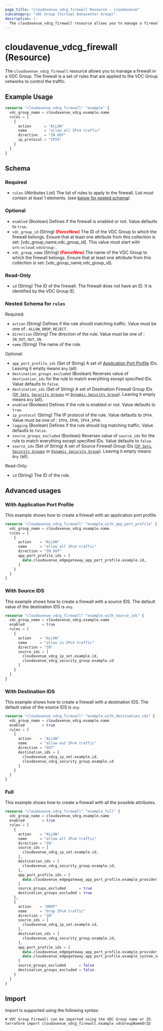 ```yaml
---
page_title: "cloudavenue_vdcg_firewall Resource - cloudavenue"
subcategory: "vDC Group (Virtual Datacenter Group)"
description: |-
  The cloudavenue_vdcg_firewall resource allows you to manage a firewall in a VDC Group. The firewall is a set of rules that are applied to the VDC Group networks to control the traffic.
---
```


# cloudavenue_vdcg_firewall (Resource)

The `cloudavenue_vdcg_firewall` resource allows you to manage a firewall in a VDC Group. The firewall is a set of rules that are applied to the VDC Group networks to control the traffic.
 
## Example Usage

```terraform
resource "cloudavenue_vdcg_firewall" "example" {
  vdc_group_name = cloudavenue_vdcg.example.name
  rules = [
    {
      action      = "ALLOW"
      name        = "allow all IPv4 traffic"
      direction   = "IN_OUT"
      ip_protocol = "IPV4"
    }
  ]
}
```

<!-- schema generated by tfplugindocs -->
## Schema

### Required

- `rules` (Attributes List) The list of rules to apply to the firewall. List must contain at least 1 elements. (see [below for nested schema](#nestedatt--rules))

### Optional

- `enabled` (Boolean) Defines if the firewall is enabled or not. Value defaults to `true`.
- `vdc_group_id` (String) <i style="color:red;font-weight: bold">(ForceNew)</i> The ID of the VDC Group to which the firewall belongs. Ensure that at least one attribute from this collection is set: [vdc_group_name,vdc_group_id]. This value must start with `urn:vcloud:vdcGroup:`.
- `vdc_group_name` (String) <i style="color:red;font-weight: bold">(ForceNew)</i> The name of the VDC Group to which the firewall belongs. Ensure that at least one attribute from this collection is set: [vdc_group_name,vdc_group_id].

### Read-Only

- `id` (String) The ID of the firewall. The firewall does not have an ID. It is identified by the VDC Group ID.

<a id="nestedatt--rules"></a>
### Nested Schema for `rules`

Required:

- `action` (String) Defines if the rule should matching traffic. Value must be one of : `ALLOW`, `DROP`, `REJECT`.
- `direction` (String) The direction of the rule. Value must be one of : `IN_OUT`, `OUT`, `IN`.
- `name` (String) The name of the rule.

Optional:

- `app_port_profile_ids` (Set of String) A set of [Application Port Profile](https://registry.terraform.io/providers/orange-cloudavenue/cloudavenue/latest/docs/resources/vdcg_app_port_profile) IDs. Leaving it empty means `Any` (all).
- `destination_groups_excluded` (Boolean) Reverses value of `destination_ids` for the rule to match everything except specified IDs. Value defaults to `false`.
- `destination_ids` (Set of String) A set of Destination Firewall Group IDs ([`IP Sets`](https://registry.terraform.io/providers/orange-cloudavenue/cloudavenue/latest/docs/resources/vdcg_ip_set), [`Security Groups`](https://registry.terraform.io/providers/orange-cloudavenue/cloudavenue/latest/docs/resources/vdcg_security_group) or [`Dynamic Security Group`](https://registry.terraform.io/providers/orange-cloudavenue/cloudavenue/latest/docs/resources/vdcg_dynamic_security_group)). Leaving it empty means `Any` (all).
- `enabled` (Boolean) Defines if the rule is enabled or not. Value defaults to `true`.
- `ip_protocol` (String) The IP protocol of the rule. Value defaults to `IPV4`. Value must be one of : `IPV4`, `IPV6`, `IPV4_IPV6`.
- `logging` (Boolean) Defines if the rule should log matching traffic. Value defaults to `false`.
- `source_groups_excluded` (Boolean) Reverses value of `source_ids` for the rule to match everything except specified IDs. Value defaults to `false`.
- `source_ids` (Set of String) A set of Source Firewall Group IDs ([`IP Sets`](https://registry.terraform.io/providers/orange-cloudavenue/cloudavenue/latest/docs/resources/vdcg_ip_set), [`Security Groups`](https://registry.terraform.io/providers/orange-cloudavenue/cloudavenue/latest/docs/resources/vdcg_security_group) or [`Dynamic Security Group`](https://registry.terraform.io/providers/orange-cloudavenue/cloudavenue/latest/docs/resources/vdcg_dynamic_security_group)). Leaving it empty means `Any` (all).

Read-Only:

- `id` (String) The ID of the rule.

## Advanced usages 

### With Application Port Profile 

This example shows how to create a firewall with an application port profile.
```terraform
resource "cloudavenue_vdcg_firewall" "example_with_app_port_profile" {
  vdc_group_name = cloudavenue_vdcg.example.name
  rules = [
    {
      action    = "ALLOW"
      name      = "allow all IPv4 traffic"
      direction = "IN_OUT"
      app_port_profile_ids = [
        data.cloudavenue_edgegateway_app_port_profile.example.id,
      ]
    }
  ]
}
```

### With Source IDS

This example shows how to create a firewall with a source IDS. The default value of the destination IDS is `any`.
```terraform
resource "cloudavenue_vdcg_firewall" "example_with_source_ids" {
  vdc_group_name = cloudavenue_vdcg.example.name
  enabled        = true
  rules = [
    {
      action    = "ALLOW"
      name      = "allow in IPv4 traffic"
      direction = "IN"
      source_ids = [
        cloudavenue_vdcg_ip_set.example.id,
        cloudavenue_vdcg_security_group.example.id
      ]
    }
  ]
}
```

### With Destination IDS

This example shows how to create a firewall with a destination IDS. The default value of the source IDS is `any`.
```terraform
resource "cloudavenue_vdcg_firewall" "example_with_destination_ids" {
  vdc_group_name = cloudavenue_vdcg.example.name
  enabled        = true
  rules = [
    {
      action    = "ALLOW"
      name      = "allow out IPv4 traffic"
      direction = "OUT"
      destination_ids = [
        cloudavenue_vdcg_ip_set.example.id,
        cloudavenue_vdcg_security_group.example.id
      ]
    }
  ]
}
```

### Full 

This example shows how to create a firewall with all the possible attributes.
```terraform
resource "cloudavenue_vdcg_firewall" "example_full" {
  vdc_group_name = cloudavenue_vdcg.example.name
  enabled        = true
  rules = [
    {
      action    = "ALLOW"
      name      = "allow all IPv4 traffic"
      direction = "IN"
      source_ids = [
        cloudavenue_vdcg_ip_set.example.id,
      ],
      destination_ids = [
        cloudavenue_vdcg_security_group.example.id,
      ],
      app_port_profile_ids = [
        data.cloudavenue_edgegateway_app_port_profile.example_provider_scope.id,
      ]
      source_groups_excluded      = true
      destination_groups_excluded = true
    },
    {
      action    = "DROP"
      name      = "drop IPv4 traffic"
      direction = "IN"
      source_ids = [
        cloudavenue_vdcg_ip_set.example.id,
      ],
      destination_ids = [
        cloudavenue_vdcg_security_group.example.id,
      ],
      app_port_profile_ids = [
        data.cloudavenue_edgegateway_app_port_profile.example_provider_scope.id,
        data.cloudavenue_edgegateway_app_port_profile.example_system_scope.id
      ]
      source_groups_excluded      = false
      destination_groups_excluded = false
    }
  ]
}
```

## Import

Import is supported using the following syntax:
```shell
# VDC Group Firewall can be imported using the VDC Group name or ID.
terraform import cloudavenue_vdcg_firewall.example vdcGroupNameOrID
```